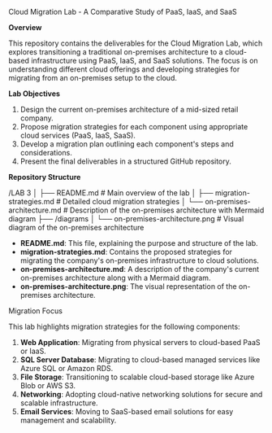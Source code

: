  Cloud Migration Lab - A Comparative Study of PaaS, IaaS, and SaaS

**Overview**

This repository contains the deliverables for the Cloud Migration Lab, which explores transitioning a 
traditional on-premises architecture to a cloud-based infrastructure using PaaS, IaaS, and SaaS solutions. 
The focus is on understanding different cloud offerings and developing strategies for migrating from an on-premises setup to the cloud.

**Lab Objectives**

1. Design the current on-premises architecture of a mid-sized retail company.
2. Propose migration strategies for each component using appropriate cloud services (PaaS, IaaS, SaaS).
3. Develop a migration plan outlining each component's steps and considerations.
4. Present the final deliverables in a structured GitHub repository.

 **Repository Structure**

/LAB 3
   │      ├── README.md                    # Main overview of the lab
   │      ├── migration-strategies.md       # Detailed cloud migration strategies
   │      └── on-premises-architecture.md   # Description of the on-premises architecture with Mermaid diagram
   ├── /diagrams
   │      └── on-premises-architecture.png  # Visual diagram of the on-premises architecture


- **README.md**: This file, explaining the purpose and structure of the lab.
- **migration-strategies.md**: Contains the proposed strategies for migrating the company's on-premises infrastructure to cloud solutions.
- **on-premises-architecture.md**: A description of the company's current on-premises architecture along with a Mermaid diagram.
- **on-premises-architecture.png**: The visual representation of the on-premises architecture.

 Migration Focus

This lab highlights migration strategies for the following components:
1. **Web Application**: Migrating from physical servers to cloud-based PaaS or IaaS.
2. **SQL Server Database**: Migrating to cloud-based managed services like Azure SQL or Amazon RDS.
3. **File Storage**: Transitioning to scalable cloud-based storage like Azure Blob or AWS S3.
4. **Networking**: Adopting cloud-native networking solutions for secure and scalable infrastructure.
5. **Email Services**: Moving to SaaS-based email solutions for easy management and scalability.



